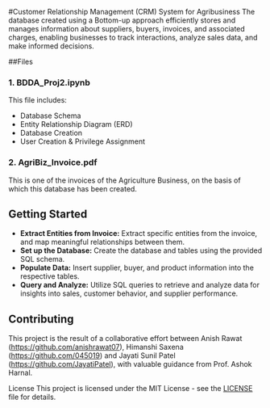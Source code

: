 #Customer Relationship Management (CRM) System for Agribusiness
The database created using a Bottom-up approach efficiently stores and manages information about suppliers, buyers, invoices, and associated charges, enabling businesses to track interactions, analyze sales data, and make informed decisions.

##Files

### 1. BDDA_Proj2.ipynb
This file includes:
- Database Schema
- Entity Relationship Diagram (ERD)
- Database Creation
- User Creation & Privilege Assignment

### 2. AgriBiz_Invoice.pdf
This is one of the invoices of the Agriculture Business, on the basis of which this database has been created.

## Getting Started

- **Extract Entities from Invoice:** Extract specific entities from the invoice, and map meaningful relationships between them.
- **Set up the Database:** Create the database and tables using the provided SQL schema.
- **Populate Data:** Insert supplier, buyer, and product information into the respective tables.
- **Query and Analyze:** Utilize SQL queries to retrieve and analyze data for insights into sales, customer behavior, and supplier performance.

## Contributing
This project is the result of a collaborative effort between Anish Rawat (https://github.com/anishrawat07), Himanshi Saxena (https://github.com/045019) and Jayati Sunil Patel (https://github.com/JayatiPatel), with valuable guidance from Prof. Ashok Harnal.

License
This project is licensed under the MIT License - see the [LICENSE](LICENSE) file for details.
